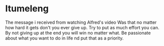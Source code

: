 # Itumeleng
The message i received from watching Alfred's video
Was that no matter how hard it gets don't you ever give up. Try to put as much effort you can. By not giving up at the end you will win no matter what. Be passionate about what you want to do in life nd put that as a priority.
